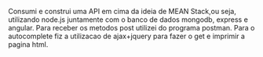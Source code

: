 Consumi e construi uma API em cima da ideia de MEAN Stack,ou seja, utilizando node.js juntamente com o banco de dados mongodb, express e angular.
Para receber os metodos post utilizei do programa postman.
Para o autocomplete fiz a utilizacao de ajax+jquery para fazer o get e imprimir a pagina html.



